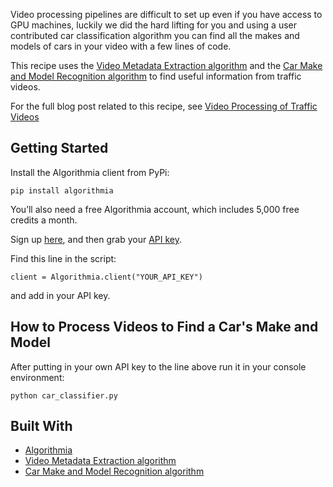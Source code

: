 Video processing pipelines are difficult to set up even if you have access to GPU machines, luckily we did the hard lifting for you and using a user contributed car classification algorithm you can find all the makes and models of cars in your video with a few lines of code.

This recipe uses the [Video Metadata Extraction algorithm](https://algorithmia.com/algorithms/media/VideoMetadataExtraction) and the [Car Make and Model Recognition algorithm](https://algorithmia.com/algorithms/LgoBE/CarMakeandModelRecognition) to find useful information from traffic videos.

For the full blog post related to this recipe, see [Video Processing of Traffic Videos](http://blog.algorithmia.com/video-processing-car-classification)

## Getting Started

Install the Algorithmia client from PyPi:

```pip install algorithmia```

You’ll also need a free Algorithmia account, which includes 5,000 free credits a month.

Sign up [here](https://algorithmia.com/), and then grab your [API key](algorithmia.com/user#credentials).

Find this line in the script: 

```
client = Algorithmia.client("YOUR_API_KEY")
```
and add in your API key.

## How to Process Videos to Find a Car's Make and Model

After putting in your own API key to the line above run it in your console environment:

```python car_classifier.py```

## Built With
* [Algorithmia](https://algorithmia.com/)
* [Video Metadata Extraction algorithm](https://algorithmia.com/algorithms/media/VideoMetadataExtraction)
* [Car Make and Model Recognition algorithm](https://algorithmia.com/algorithms/LgoBE/CarMakeandModelRecognition)
